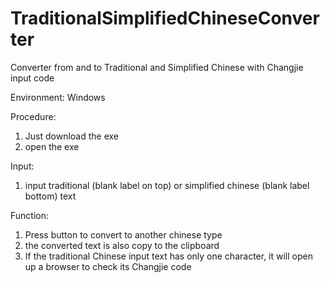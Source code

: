 # TraditionalSimplifiedChineseConverter
Converter from and to Traditional and Simplified Chinese with Changjie input code

Environment:
Windows

Procedure:
1. Just download the exe
2. open the exe

Input: 
1. input traditional (blank label on top) or simplified chinese (blank label bottom) text

Function:
1. Press button to convert to another chinese type
2. the converted text is also copy to the clipboard
3. If the traditional Chinese input text has only one character, it will open up a browser to check its Changjie code
